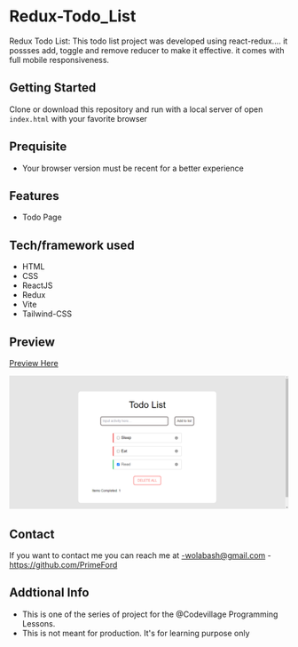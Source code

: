# Redux-Todo_List

Redux Todo List: This todo list project was developed using react-redux.... it possses add, toggle and remove reducer to make it effective. it comes with full mobile responsiveness.

## Getting Started

Clone or download this repository and run with a local server of open `index.html` with your favorite browser

## Prequisite

- Your browser version must be recent for a better experience

## Features

- Todo Page

## Tech/framework used

- HTML
- CSS
- ReactJS
- Redux
- Vite
- Tailwind-CSS

## Preview

[Preview Here](https://redux-todo-list-amber.vercel.app/)

![screenshot](./public/image/snip.png)

## Contact

If you want to contact me you can reach me at
-wolabash@gmail.com -https://github.com/PrimeFord

## Addtional Info

- This is one of the series of project for the @Codevillage Programming Lessons.
- This is not meant for production. It's for learning purpose only

